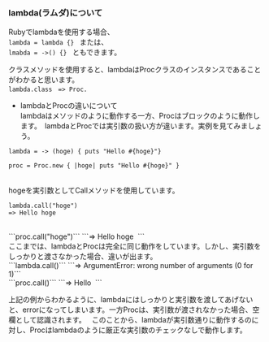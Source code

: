 ### lambda(ラムダ)について
Rubyでlambdaを使用する場合、  
```lambda = lambda {} ``` または、  
```lmabda = ->() {} ``` ともできます。  

クラスメソッドを使用すると、lambdaはProcクラスのインスタンスであることがわかると思います。  
```lambda.class```  
```=> Proc. ```

* lambdaとProcの違いについて  
lambdaはメソッドのように動作する一方、Procはブロックのように動作します。　lambdaとProcでは実引数の扱い方が違います。実例を見てみましょう。  

```lambda = -> (hoge) { puts "Hello #{hoge}"}```  

```proc = Proc.new { |hoge| puts "Hello #{hoge}" }```  

<br />
hogeを実引数としてCallメソッドを使用しています。  

```lambda.call("hoge")```  
```=> Hello hoge```  

<br />
```proc.call("hoge")```  
```=> Hello hoge  ```

<br />
ここまでは、lambdaとProcは完全に同じ動作をしています。しかし、実引数をしっかりと渡さなかった場合、違いが出ます。
<br />
```lambda.call()```  
```=> ArgumentError: wrong number of arguments (0 for 1)```  
<br />
```proc.call()```  
```=> Hello  ```

上記の例からわかるように、lambdaにはしっかりと実引数を渡してあげないと、errorになってしまいます。一方Procは、実引数が渡されなかった場合、空欄として認識されます。  
このことから、lambdaが実引数通りに動作するのに対し、Procはlambdaのように厳正な実引数のチェックなしで動作します。  
